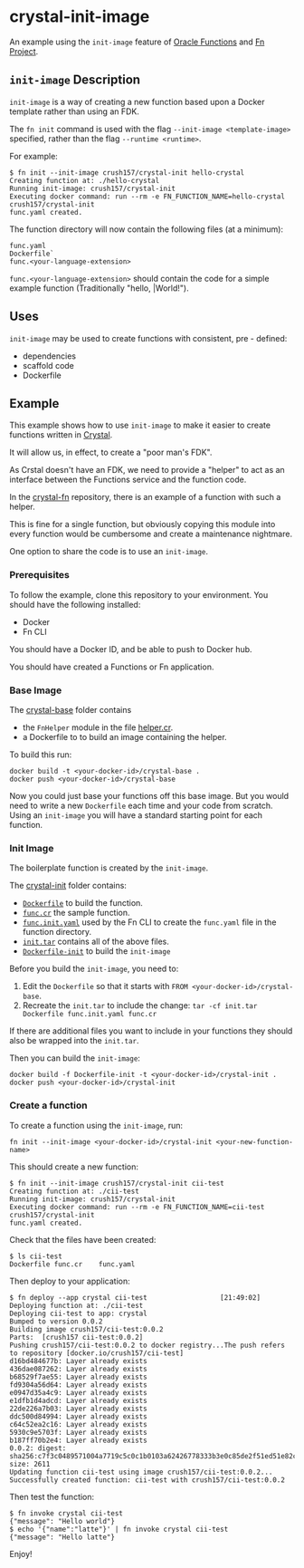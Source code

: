 # crystal-init-image
An example using the `init-image` feature of [Oracle Functions](https://www.oracle.com/cloud-native/functions/) and [Fn Project](fnproject.io).

## `init-image` Description
`init-image` is a way of creating a new function based upon a Docker template rather than using an FDK.

The `fn init` command is used with the flag `--init-image <template-image>` specified, rather than the flag `--runtime <runtime>`.

For example:
```
$ fn init --init-image crush157/crystal-init hello-crystal
Creating function at: ./hello-crystal
Running init-image: crush157/crystal-init
Executing docker command: run --rm -e FN_FUNCTION_NAME=hello-crystal crush157/crystal-init
func.yaml created.
```

The function directory will now contain the following files (at a minimum):
```
func.yaml
Dockerfile`
func.<your-language-extension>
```

`func.<your-language-extension>` should contain the code for a simple example function (Traditionally "hello, <name>|World!").
  
## Uses
`init-image` may be used to create functions with consistent, pre - defined:
- dependencies
- scaffold code
- Dockerfile

## Example
This example shows how to use `init-image` to make it easier to create functions written in [Crystal](http://crystal-lang.org).

It will allow us, in effect, to create a "poor man's FDK".

As Crstal doesn't have an FDK, we need to provide a "helper" to act as an interface between the Functions service and the function code.

In the [crystal-fn](https://github.com/crush-157/crystal-fn) repository, there is an example of a function with such a helper.

This is fine for a single function, but obviously copying this module into every function would be cumbersome and create a maintenance nightmare.

One option to share the code is to use an `init-image`.

### Prerequisites
To follow the example, clone this repository to your environment.
You should have the following installed:
- Docker
- Fn CLI

You should have a Docker ID, and be able to push to Docker hub.

You should have created a Functions or Fn application.

### Base Image
The [crystal-base](./crystal-base) folder contains
- the `FnHelper` module in the file [helper.cr](./crystal-base/helper.cr).
- a Dockerfile to to build an image containing the helper.

To build this run:
```
docker build -t <your-docker-id>/crystal-base .
docker push <your-docker-id>/crystal-base
```

Now you could just base your functions off this base image.
But you would need to write a new `Dockerfile` each time and your code from scratch.
Using an `init-image` you will have a standard starting point for each function.

### Init Image
The boilerplate function is created by the `init-image`.

The [crystal-init](./crystal-init) folder contains:
- [`Dockerfile`](./crystal-init/Dockerfile) to build the function.
- [`func.cr`](./crystal-init/func.cr) the sample function.
- [`func.init.yaml`](./crystal-init/func.init.yaml) used by the Fn CLI to create the `func.yaml` file in the function directory.
- [`init.tar`](./crystal-init/init.tar) contains all of the above files.
- [`Dockerfile-init`](./crystal-init/Dockerfile-init) to build the `init-image`

Before you build the `init-image`, you need to:
1. Edit the `Dockerfile` so that it starts with `FROM <your-docker-id>/crystal-base`.
2. Recreate the `init.tar` to include the change: `tar -cf init.tar Dockerfile func.init.yaml func.cr`

If there are additional files you want to include in your functions they should also be wrapped into the `init.tar`.

Then you can build the `init-image`:

```
docker build -f Dockerfile-init -t <your-docker-id>/crystal-init .
docker push <your-docker-id>/crystal-init
```

### Create a function
To create a function using the `init-image`, run:

`fn init --init-image <your-docker-id>/crystal-init <your-new-function-name>`

This should create a new function:

```
$ fn init --init-image crush157/crystal-init cii-test
Creating function at: ./cii-test
Running init-image: crush157/crystal-init
Executing docker command: run --rm -e FN_FUNCTION_NAME=cii-test crush157/crystal-init
func.yaml created.
```
Check that the files have been created:

```
$ ls cii-test
Dockerfile func.cr    func.yaml
```

Then deploy to your application:

```
$ fn deploy --app crystal cii-test                  [21:49:02]
Deploying function at: ./cii-test
Deploying cii-test to app: crystal
Bumped to version 0.0.2
Building image crush157/cii-test:0.0.2 
Parts:  [crush157 cii-test:0.0.2]
Pushing crush157/cii-test:0.0.2 to docker registry...The push refers to repository [docker.io/crush157/cii-test]
d16bd484677b: Layer already exists 
436dae087262: Layer already exists 
b68529f7ae55: Layer already exists 
fd9304a56d64: Layer already exists 
e0947d35a4c9: Layer already exists 
e1dfb1d4adcd: Layer already exists 
22de226a7b03: Layer already exists 
ddc500d84994: Layer already exists 
c64c52ea2c16: Layer already exists 
5930c9e5703f: Layer already exists 
b187ff70b2e4: Layer already exists 
0.0.2: digest: sha256:c7f3c0489571004a7719c5c0c1b0103a62426778333b3e0c85de2f51ed51e82c size: 2611
Updating function cii-test using image crush157/cii-test:0.0.2...
Successfully created function: cii-test with crush157/cii-test:0.0.2
```

Then test the function:

```
$ fn invoke crystal cii-test
{"message": "Hello world"}
$ echo '{"name":"latte"}' | fn invoke crystal cii-test
{"message": "Hello latte"}
```

Enjoy!
